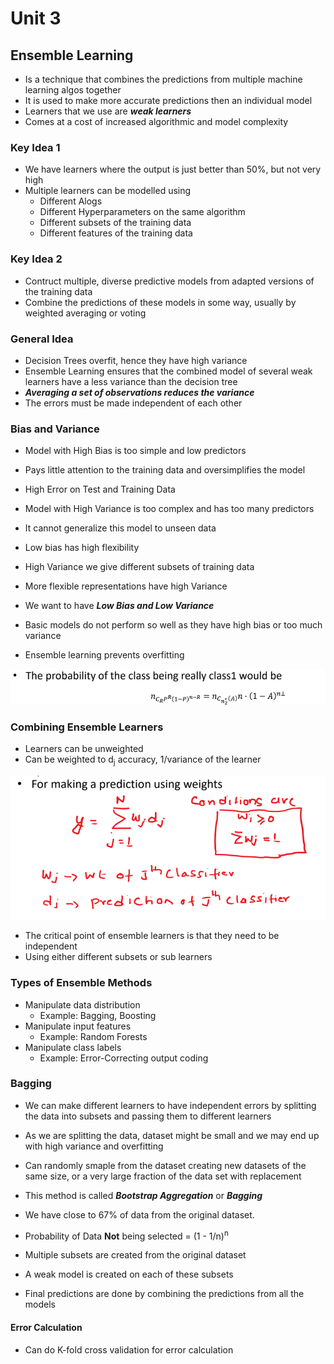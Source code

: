 # Unit 3

## Ensemble Learning

- Is a technique that combines the predictions from multiple machine learning algos together
- It is used to make more accurate predictions then an individual model
- Learners that we use are ___weak learners___
- Comes at a cost of increased algorithmic and model complexity


### Key Idea 1

- We have learners where the output is just better than 50%, but not very high
- Multiple learners can be modelled using
  - Different Alogs
  - Different Hyperparameters on the same algorithm
  - Different subsets of the training data
  - Different features of the training data


### Key Idea 2

- Contruct multiple, diverse predictive models from adapted versions of the training data
- Combine the predictions of these models in some way, usually by weighted averaging or voting


### General Idea

- Decision Trees overfit, hence they have high variance
- Ensemble Learning ensures that the combined model of several weak learners have a less variance than the decision tree
- ___Averaging a set of observations reduces the variance___
- The errors must be made independent of each other


### Bias and Variance

- Model with High Bias is too simple and low predictors
- Pays little attention to the training data and oversimplifies the model
- High Error on Test and Training Data
- Model with High Variance is too complex and has too many predictors
- It cannot generalize this model to unseen data

- Low bias has high flexibility
- High Variance we give different subsets of training data
- More flexible representations have high Variance
- We want to have ___Low Bias and Low Variance___
- Basic models do not perform so well as they have high bias or too much variance

- Ensemble learning prevents overfitting

![Probability](Probability.png "Probability")


### Combining Ensemble Learners

- Learners can be unweighted
- Can be weighted to d<sub>j</sub> accuracy, 1/variance of the learner

![Prediction](Prediction.png "Prediction")

- The critical point of ensemble learners is that they need to be independent
- Using either different subsets or sub learners

### Types of Ensemble Methods
- Manipulate data distribution
  - Example: Bagging, Boosting
- Manipulate input features
  - Example: Random Forests
- Manipulate class labels
  - Example: Error-Correcting output coding

### Bagging

- We can make different learners to have independent errors by splitting the data into subsets and passing them to different learners
- As we are splitting the data, dataset might be small and we may end up with high variance and overfitting
- Can randomly smaple from the dataset creating new datasets of the same size, or a very large fraction of the data set with replacement
- This method is called ___Bootstrap Aggregation___ or ___Bagging___
- We have close to 67% of data from the original dataset.

- Probability of Data __Not__ being selected = (1 - 1/n)<sup>n</sup>

- Multiple subsets are created from the original dataset
- A weak model is created on each of these subsets
- Final predictions are done by combining the predictions from all the models

#### Error Calculation

- Can do K-fold cross validation for error calculation







